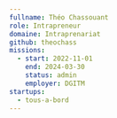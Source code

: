 ```yaml
---
fullname: Théo Chassouant
role: Intrapreneur
domaine: Intraprenariat
github: theochass
missions:
  - start: 2022-11-01
    end: 2024-03-30
    status: admin
    employer: DGITM
startups:
  - tous-a-bord
---
```

